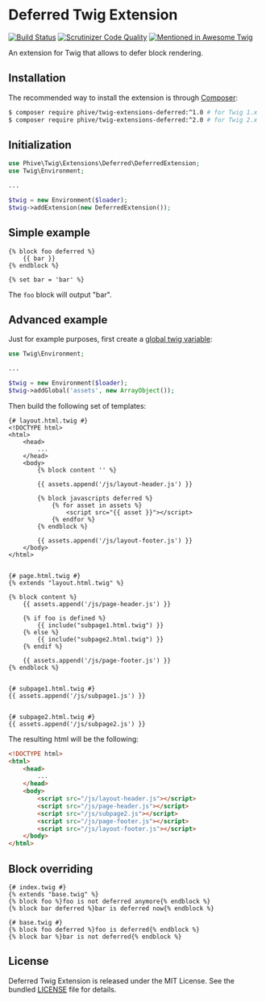 Deferred Twig Extension
=======================

[![Build Status](https://travis-ci.org/rybakit/twig-deferred-extension.svg?branch=master)](https://travis-ci.org/rybakit/twig-deferred-extension)
[![Scrutinizer Code Quality](https://scrutinizer-ci.com/g/rybakit/twig-deferred-extension/badges/quality-score.png?b=master)](https://scrutinizer-ci.com/g/rybakit/twig-deferred-extension/?branch=master)
[![Mentioned in Awesome Twig](https://awesome.re/mentioned-badge.svg)](https://github.com/JulienRAVIA/awesome-twig#extensions)

An extension for Twig that allows to defer block rendering.


## Installation

The recommended way to install the extension is through [Composer](http://getcomposer.org):

```sh
$ composer require phive/twig-extensions-deferred:^1.0 # for Twig 1.x
$ composer require phive/twig-extensions-deferred:^2.0 # for Twig 2.x
```


## Initialization

```php
use Phive\Twig\Extensions\Deferred\DeferredExtension;
use Twig\Environment;

...

$twig = new Environment($loader);
$twig->addExtension(new DeferredExtension());
```

## Simple example

```jinja
{% block foo deferred %}
    {{ bar }}
{% endblock %}

{% set bar = 'bar' %}
```

The `foo` block will output "bar".


## Advanced example

Just for example purposes, first create a [global twig variable](http://twig.sensiolabs.org/doc/advanced.html#globals):

```php
use Twig\Environment;

...

$twig = new Environment($loader);
$twig->addGlobal('assets', new ArrayObject());
```

Then build the following set of templates:

```jinja
{# layout.html.twig #}
<!DOCTYPE html>
<html>
    <head>
        ...
    </head>
    <body>
        {% block content '' %}

        {{ assets.append('/js/layout-header.js') }}

        {% block javascripts deferred %}
            {% for asset in assets %}
                <script src="{{ asset }}"></script>
            {% endfor %}
        {% endblock %}

        {{ assets.append('/js/layout-footer.js') }}
    </body>
</html>


{# page.html.twig #}
{% extends "layout.html.twig" %}

{% block content %}
    {{ assets.append('/js/page-header.js') }}

    {% if foo is defined %}
        {{ include("subpage1.html.twig") }}
    {% else %}
        {{ include("subpage2.html.twig") }}
    {% endif %}

    {{ assets.append('/js/page-footer.js') }}
{% endblock %}


{# subpage1.html.twig #}
{{ assets.append('/js/subpage1.js') }}


{# subpage2.html.twig #}
{{ assets.append('/js/subpage2.js') }}
```

The resulting html will be the following:

```html
<!DOCTYPE html>
<html>
    <head>
        ...
    </head>
    <body>
        <script src="/js/layout-header.js"></script>
        <script src="/js/page-header.js"></script>
        <script src="/js/subpage2.js"></script>
        <script src="/js/page-footer.js"></script>
        <script src="/js/layout-footer.js"></script>
    </body>
</html>
```


## Block overriding

```jinja
{# index.twig #}
{% extends "base.twig" %}
{% block foo %}foo is not deferred anymore{% endblock %}
{% block bar deferred %}bar is deferred now{% endblock %}

{# base.twig #}
{% block foo deferred %}foo is deferred{% endblock %}
{% block bar %}bar is not deferred{% endblock %}
```


## License

Deferred Twig Extension is released under the MIT License. See the bundled [LICENSE](LICENSE) file for details.
